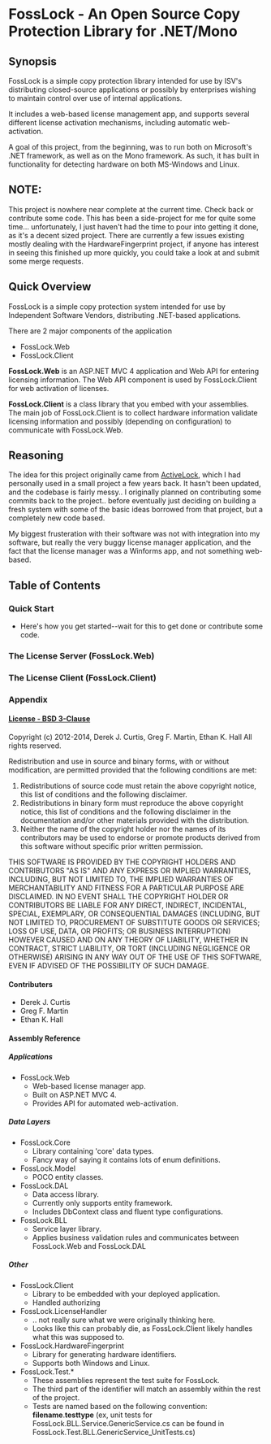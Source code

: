 # FossLock - An Open Source Copy Protection Library for .NET/Mono

## Synopsis

FossLock is a simple copy protection library intended for use by ISV's distributing 
closed-source applications or possibly by enterprises wishing to maintain control over
use of internal applications.

It includes a web-based license management app, and supports several different license
activation mechanisms, including automatic web-activation.

A goal of this project, from the beginning, was to run both on Microsoft's .NET
framework, as well as on the Mono framework.  As such, it has built in functionality
for detecting hardware on both MS-Windows and Linux.

## NOTE:

This project is nowhere near complete at the current time.  Check back 
or contribute some code.  This has been a side-project for me for quite some 
time... unfortunately, I just haven't had the time to pour into getting it done, 
as it's a decent sized project.  There are currently a few issues existing 
mostly dealing with the HardwareFingerprint project, if anyone has interest
in seeing this finished up more quickly, you could take a look at and submit
some merge requests.

## Quick Overview

FossLock is a simple copy protection system intended for use by Independent Software
Vendors, distributing .NET-based applications.

There are 2 major components of the application 

- FossLock.Web
- FossLock.Client

__FossLock.Web__ is an ASP.NET MVC 4 application and Web API for entering
licensing information.  The Web API component is used by FossLock.Client for 
web activation of licenses.

__FossLock.Client__ is a class library that you embed with your assemblies.  
The main job of FossLock.Client is to collect hardware information validate licensing
information and possibly (depending on configuration) to communicate with FossLock.Web.

## Reasoning

The idea for this project originally came from 
[ActiveLock](http://www.activelocksoftware.com), which I had personally used
in a small project a few years back.  It hasn't been updated, and the codebase is 
fairly messy.. I originally planned on contributing some commits back to 
the project.. before eventually just deciding on building a fresh system with
some of the basic ideas borrowed from that project, but a completely new code
based.

My biggest frusteration with their software was not with integration into my software,
but really the very buggy license manager application, and the fact that the license
manager was a Winforms app, and not something web-based.  

## Table of Contents

### Quick Start

- Here's how you get started--wait for this to get done or contribute some code.

### The License Server (FossLock.Web)
### The License Client (FossLock.Client)

### Appendix
#### [License - BSD 3-Clause](http://opensource.org/licenses/BSD-3-Clause)

Copyright (c) 2012-2014, Derek J. Curtis, Greg F. Martin, Ethan K. Hall
All rights reserved.

Redistribution and use in source and binary forms, with or without modification, are permitted provided 
that the following conditions are met:

1. Redistributions of source code must retain the above copyright notice, 
this list of conditions and the following disclaimer.
2. Redistributions in binary form must reproduce the above copyright notice, this 
list of conditions and the following disclaimer in the documentation and/or other 
materials provided with the distribution.
3. Neither the name of the copyright holder nor the names of its contributors may be used 
to endorse or promote products derived from this software without specific prior written permission.

THIS SOFTWARE IS PROVIDED BY THE COPYRIGHT HOLDERS AND CONTRIBUTORS "AS IS" AND ANY EXPRESS OR 
IMPLIED WARRANTIES, INCLUDING, BUT NOT LIMITED TO, THE IMPLIED WARRANTIES OF MERCHANTABILITY AND FITNESS 
FOR A PARTICULAR PURPOSE ARE DISCLAIMED. IN NO EVENT SHALL THE COPYRIGHT HOLDER OR CONTRIBUTORS BE LIABLE 
FOR ANY DIRECT, INDIRECT, INCIDENTAL, SPECIAL, EXEMPLARY, OR CONSEQUENTIAL DAMAGES (INCLUDING, BUT NOT 
LIMITED TO, PROCUREMENT OF SUBSTITUTE GOODS OR SERVICES; LOSS OF USE, DATA, OR PROFITS; OR BUSINESS 
INTERRUPTION) HOWEVER CAUSED AND ON ANY THEORY OF LIABILITY, WHETHER IN CONTRACT, STRICT LIABILITY, OR 
TORT (INCLUDING NEGLIGENCE OR OTHERWISE) ARISING IN ANY WAY OUT OF THE USE OF THIS SOFTWARE, EVEN IF 
ADVISED OF THE POSSIBILITY OF SUCH DAMAGE.


#### Contributers
- Derek J. Curtis
- Greg F. Martin
- Ethan K. Hall

#### Assembly Reference
##### Applications
- FossLock.Web
    - Web-based license manager app.
    - Built on ASP.NET MVC 4.
    - Provides API for automated web-activation.

##### Data Layers
- FossLock.Core
    - Library containing 'core' data types.
    - Fancy way of saying it contains lots of enum definitions.
- FossLock.Model
    - POCO entity classes.
- FossLock.DAL
    - Data access library.
    - Currently only supports entity framework.
    - Includes DbContext class and fluent type configurations.
- FossLock.BLL
    - Service layer library.
    - Applies business validation rules and communicates between FossLock.Web and FossLock.DAL

##### Other
- FossLock.Client
    - Library to be embedded with your deployed application.
    - Handled authorizing 
- FossLock.LicenseHandler
    - .. not really sure what we were originally thinking here.
    - Looks like this can probably die, as FossLock.Client likely handles what this was supposed to.
- FossLock.HardwareFingerprint
    - Library for generating hardware identifiers.
    - Supports both Windows and Linux.
- FossLock.Test.*
    - These assemblies represent the test suite for FossLock.
    - The third part of the identifier will match an assembly within the rest of the project.
    - Tests are named based on the following convention: __filename__.__testtype__ (ex, unit tests for FossLock.BLL.Service.GenericService.cs can be found in FossLock.Test.BLL.GenericService_UnitTests.cs)
